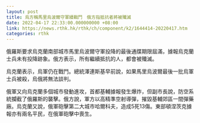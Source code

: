 ```yaml
---
layout: post
title: 烏方稱馬里烏波爾守軍續戰鬥　俄方指抵抗者將被殲滅
date: 2022-04-17 22:33:00.000000000 +08:00
link: https://news.rthk.hk/rthk/ch/component/k2/1644414-20220417.htm
categories: rthk
---
```


俄羅斯要求烏克蘭南部城市馬里烏波爾守軍投降的最後通牒期限屆滿，據報烏克蘭士兵未有投降跡象。俄方表示，所有繼續抵抗的人，都會被殲滅。

烏克蘭表示，烏軍仍在戰鬥。總統澤連斯基早前說，如果馬里烏波爾最後一批烏軍士兵被殺，烏俄將無法談判。

俄軍又向烏克蘭多個城市發動進攻，首都基輔據報發生爆炸，但副市長說，防空系統攔截了俄羅斯的襲擊。俄方說，軍方以高精準空射導彈，摧毀基輔郊區一間彈藥廠。烏克蘭又說，俄軍砲擊第二大城市哈爾科夫，造成5死13傷。東部頓涅茨克據報亦有兩名平民，在俄軍砲擊中喪生。
